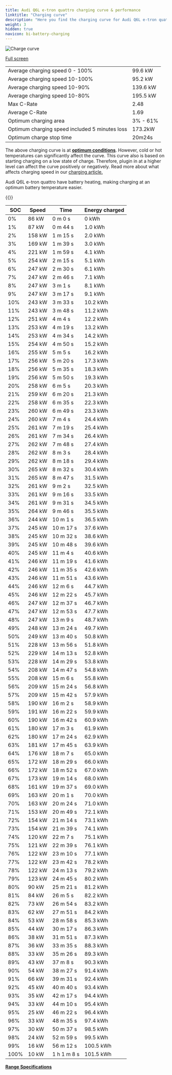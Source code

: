 ```yaml
---
title: Audi Q6L e-tron quattro charging curve & performance
linktitle: "Charging curve"
description: "Here you find the charging curve for Audi Q6L e-tron quattro."
weight: 3
hidden: true
navicon: bi-battery-charging
---
```

<!-- markdownlint-disable MD033 -->
<img src="/images/models/audi/q6_e-tron/q6l_e-tron_quattro/chargingcurve.svg" alt="Charge curve" class="img-fluid">

[Full screen](/images/models/audi/q6_e-tron/q6l_e-tron_quattro/chargingcurve.svg)


<table class="table table-striped border">
<tbody>
<tr>
<td>Average charging speed 0 - 100%</td><td>99.6 kW</td>
</tr>
<tr>
<td>Average charging speed 10-100%</td><td>95.2 kW</td>
</tr>
<tr>
<td>Average charging speed 10-90%</td><td>139.6 kW</td>
</tr>
<tr>
<td>Average charging speed 10-80%</td><td>195.5 kW</td>
</tr>
<tr>
<td>Max C-Rate</td><td>2.48</td>
</tr>
<tr>
<td>Average C-Rate</td><td>1.69</td>
</tr>
<tr>
<td>Optimum charging area</td><td>3% - 61%</td>
</tr>
<tr>
<td>Optimum charging speed included 5 minutes loss</td><td>173.2kW</td>
</tr>
<tr>
<td>Optimum charge stop time</td><td>20m24s</td>
</tr>
</tbody>
</table>


The above charging curve is at **[optimum conditions](../../../../../technology/battery/charging/#temperature)**. However, cold or hot temperatures can significantly affect the curve. This curve also is based on starting charging on a low state of charge. Therefore, plugin in at a higher level can affect the curve positively or negatively. Read more about what affects charging speed in our [charging article.](../../../../../technology/battery/charging/)


Audi Q6L e-tron quattro have battery heating, making charging at an optimum battery temperature easier.


{{<evkxdisplayaddarticle />}}
<table class="table table-striped border">
<thead>
<tr><th>SOC</th><th>Speed</th><th>Time</th><th>Energy charged</th></tr>
</thead>
<tbody>
<tr>
<td>0%</td><td>86 kW</td><td> 0 m 0 s </td><td>0 kWh </td>
</tr>
<tr>
<td>1%</td><td>87 kW</td><td> 0 m 44 s </td><td>1.0 kWh </td>
</tr>
<tr>
<td>2%</td><td>158 kW</td><td> 1 m 15 s </td><td>2.0 kWh </td>
</tr>
<tr>
<td>3%</td><td>169 kW</td><td> 1 m 39 s </td><td>3.0 kWh </td>
</tr>
<tr>
<td>4%</td><td>221 kW</td><td> 1 m 59 s </td><td>4.1 kWh </td>
</tr>
<tr>
<td>5%</td><td>254 kW</td><td> 2 m 15 s </td><td>5.1 kWh </td>
</tr>
<tr>
<td>6%</td><td>247 kW</td><td> 2 m 30 s </td><td>6.1 kWh </td>
</tr>
<tr>
<td>7%</td><td>247 kW</td><td> 2 m 46 s </td><td>7.1 kWh </td>
</tr>
<tr>
<td>8%</td><td>247 kW</td><td> 3 m 1 s </td><td>8.1 kWh </td>
</tr>
<tr>
<td>9%</td><td>247 kW</td><td> 3 m 17 s </td><td>9.1 kWh </td>
</tr>
<tr>
<td>10%</td><td>243 kW</td><td> 3 m 33 s </td><td>10.2 kWh </td>
</tr>
<tr>
<td>11%</td><td>243 kW</td><td> 3 m 48 s </td><td>11.2 kWh </td>
</tr>
<tr>
<td>12%</td><td>251 kW</td><td> 4 m 4 s </td><td>12.2 kWh </td>
</tr>
<tr>
<td>13%</td><td>253 kW</td><td> 4 m 19 s </td><td>13.2 kWh </td>
</tr>
<tr>
<td>14%</td><td>253 kW</td><td> 4 m 34 s </td><td>14.2 kWh </td>
</tr>
<tr>
<td>15%</td><td>254 kW</td><td> 4 m 50 s </td><td>15.2 kWh </td>
</tr>
<tr>
<td>16%</td><td>255 kW</td><td> 5 m 5 s </td><td>16.2 kWh </td>
</tr>
<tr>
<td>17%</td><td>256 kW</td><td> 5 m 20 s </td><td>17.3 kWh </td>
</tr>
<tr>
<td>18%</td><td>256 kW</td><td> 5 m 35 s </td><td>18.3 kWh </td>
</tr>
<tr>
<td>19%</td><td>256 kW</td><td> 5 m 50 s </td><td>19.3 kWh </td>
</tr>
<tr>
<td>20%</td><td>258 kW</td><td> 6 m 5 s </td><td>20.3 kWh </td>
</tr>
<tr>
<td>21%</td><td>259 kW</td><td> 6 m 20 s </td><td>21.3 kWh </td>
</tr>
<tr>
<td>22%</td><td>258 kW</td><td> 6 m 35 s </td><td>22.3 kWh </td>
</tr>
<tr>
<td>23%</td><td>260 kW</td><td> 6 m 49 s </td><td>23.3 kWh </td>
</tr>
<tr>
<td>24%</td><td>260 kW</td><td> 7 m 4 s </td><td>24.4 kWh </td>
</tr>
<tr>
<td>25%</td><td>261 kW</td><td> 7 m 19 s </td><td>25.4 kWh </td>
</tr>
<tr>
<td>26%</td><td>261 kW</td><td> 7 m 34 s </td><td>26.4 kWh </td>
</tr>
<tr>
<td>27%</td><td>262 kW</td><td> 7 m 48 s </td><td>27.4 kWh </td>
</tr>
<tr>
<td>28%</td><td>262 kW</td><td> 8 m 3 s </td><td>28.4 kWh </td>
</tr>
<tr>
<td>29%</td><td>262 kW</td><td> 8 m 18 s </td><td>29.4 kWh </td>
</tr>
<tr>
<td>30%</td><td>265 kW</td><td> 8 m 32 s </td><td>30.4 kWh </td>
</tr>
<tr>
<td>31%</td><td>265 kW</td><td> 8 m 47 s </td><td>31.5 kWh </td>
</tr>
<tr>
<td>32%</td><td>261 kW</td><td> 9 m 2 s </td><td>32.5 kWh </td>
</tr>
<tr>
<td>33%</td><td>261 kW</td><td> 9 m 16 s </td><td>33.5 kWh </td>
</tr>
<tr>
<td>34%</td><td>261 kW</td><td> 9 m 31 s </td><td>34.5 kWh </td>
</tr>
<tr>
<td>35%</td><td>264 kW</td><td> 9 m 46 s </td><td>35.5 kWh </td>
</tr>
<tr>
<td>36%</td><td>244 kW</td><td> 10 m 1 s </td><td>36.5 kWh </td>
</tr>
<tr>
<td>37%</td><td>245 kW</td><td> 10 m 17 s </td><td>37.6 kWh </td>
</tr>
<tr>
<td>38%</td><td>245 kW</td><td> 10 m 32 s </td><td>38.6 kWh </td>
</tr>
<tr>
<td>39%</td><td>245 kW</td><td> 10 m 48 s </td><td>39.6 kWh </td>
</tr>
<tr>
<td>40%</td><td>245 kW</td><td> 11 m 4 s </td><td>40.6 kWh </td>
</tr>
<tr>
<td>41%</td><td>246 kW</td><td> 11 m 19 s </td><td>41.6 kWh </td>
</tr>
<tr>
<td>42%</td><td>246 kW</td><td> 11 m 35 s </td><td>42.6 kWh </td>
</tr>
<tr>
<td>43%</td><td>246 kW</td><td> 11 m 51 s </td><td>43.6 kWh </td>
</tr>
<tr>
<td>44%</td><td>246 kW</td><td> 12 m 6 s </td><td>44.7 kWh </td>
</tr>
<tr>
<td>45%</td><td>246 kW</td><td> 12 m 22 s </td><td>45.7 kWh </td>
</tr>
<tr>
<td>46%</td><td>247 kW</td><td> 12 m 37 s </td><td>46.7 kWh </td>
</tr>
<tr>
<td>47%</td><td>247 kW</td><td> 12 m 53 s </td><td>47.7 kWh </td>
</tr>
<tr>
<td>48%</td><td>247 kW</td><td> 13 m 9 s </td><td>48.7 kWh </td>
</tr>
<tr>
<td>49%</td><td>248 kW</td><td> 13 m 24 s </td><td>49.7 kWh </td>
</tr>
<tr>
<td>50%</td><td>249 kW</td><td> 13 m 40 s </td><td>50.8 kWh </td>
</tr>
<tr>
<td>51%</td><td>228 kW</td><td> 13 m 56 s </td><td>51.8 kWh </td>
</tr>
<tr>
<td>52%</td><td>229 kW</td><td> 14 m 13 s </td><td>52.8 kWh </td>
</tr>
<tr>
<td>53%</td><td>228 kW</td><td> 14 m 29 s </td><td>53.8 kWh </td>
</tr>
<tr>
<td>54%</td><td>208 kW</td><td> 14 m 47 s </td><td>54.8 kWh </td>
</tr>
<tr>
<td>55%</td><td>208 kW</td><td> 15 m 6 s </td><td>55.8 kWh </td>
</tr>
<tr>
<td>56%</td><td>209 kW</td><td> 15 m 24 s </td><td>56.8 kWh </td>
</tr>
<tr>
<td>57%</td><td>209 kW</td><td> 15 m 42 s </td><td>57.9 kWh </td>
</tr>
<tr>
<td>58%</td><td>190 kW</td><td> 16 m 2 s </td><td>58.9 kWh </td>
</tr>
<tr>
<td>59%</td><td>191 kW</td><td> 16 m 22 s </td><td>59.9 kWh </td>
</tr>
<tr>
<td>60%</td><td>190 kW</td><td> 16 m 42 s </td><td>60.9 kWh </td>
</tr>
<tr>
<td>61%</td><td>180 kW</td><td> 17 m 3 s </td><td>61.9 kWh </td>
</tr>
<tr>
<td>62%</td><td>180 kW</td><td> 17 m 24 s </td><td>62.9 kWh </td>
</tr>
<tr>
<td>63%</td><td>181 kW</td><td> 17 m 45 s </td><td>63.9 kWh </td>
</tr>
<tr>
<td>64%</td><td>176 kW</td><td> 18 m 7 s </td><td>65.0 kWh </td>
</tr>
<tr>
<td>65%</td><td>172 kW</td><td> 18 m 29 s </td><td>66.0 kWh </td>
</tr>
<tr>
<td>66%</td><td>172 kW</td><td> 18 m 52 s </td><td>67.0 kWh </td>
</tr>
<tr>
<td>67%</td><td>173 kW</td><td> 19 m 14 s </td><td>68.0 kWh </td>
</tr>
<tr>
<td>68%</td><td>161 kW</td><td> 19 m 37 s </td><td>69.0 kWh </td>
</tr>
<tr>
<td>69%</td><td>163 kW</td><td> 20 m 1 s </td><td>70.0 kWh </td>
</tr>
<tr>
<td>70%</td><td>163 kW</td><td> 20 m 24 s </td><td>71.0 kWh </td>
</tr>
<tr>
<td>71%</td><td>153 kW</td><td> 20 m 49 s </td><td>72.1 kWh </td>
</tr>
<tr>
<td>72%</td><td>154 kW</td><td> 21 m 14 s </td><td>73.1 kWh </td>
</tr>
<tr>
<td>73%</td><td>154 kW</td><td> 21 m 39 s </td><td>74.1 kWh </td>
</tr>
<tr>
<td>74%</td><td>120 kW</td><td> 22 m 7 s </td><td>75.1 kWh </td>
</tr>
<tr>
<td>75%</td><td>121 kW</td><td> 22 m 39 s </td><td>76.1 kWh </td>
</tr>
<tr>
<td>76%</td><td>122 kW</td><td> 23 m 10 s </td><td>77.1 kWh </td>
</tr>
<tr>
<td>77%</td><td>122 kW</td><td> 23 m 42 s </td><td>78.2 kWh </td>
</tr>
<tr>
<td>78%</td><td>122 kW</td><td> 24 m 13 s </td><td>79.2 kWh </td>
</tr>
<tr>
<td>79%</td><td>123 kW</td><td> 24 m 45 s </td><td>80.2 kWh </td>
</tr>
<tr>
<td>80%</td><td>90 kW</td><td> 25 m 21 s </td><td>81.2 kWh </td>
</tr>
<tr>
<td>81%</td><td>84 kW</td><td> 26 m 5 s </td><td>82.2 kWh </td>
</tr>
<tr>
<td>82%</td><td>73 kW</td><td> 26 m 54 s </td><td>83.2 kWh </td>
</tr>
<tr>
<td>83%</td><td>62 kW</td><td> 27 m 51 s </td><td>84.2 kWh </td>
</tr>
<tr>
<td>84%</td><td>53 kW</td><td> 28 m 58 s </td><td>85.3 kWh </td>
</tr>
<tr>
<td>85%</td><td>44 kW</td><td> 30 m 17 s </td><td>86.3 kWh </td>
</tr>
<tr>
<td>86%</td><td>38 kW</td><td> 31 m 51 s </td><td>87.3 kWh </td>
</tr>
<tr>
<td>87%</td><td>36 kW</td><td> 33 m 35 s </td><td>88.3 kWh </td>
</tr>
<tr>
<td>88%</td><td>33 kW</td><td> 35 m 26 s </td><td>89.3 kWh </td>
</tr>
<tr>
<td>89%</td><td>43 kW</td><td> 37 m 8 s </td><td>90.3 kWh </td>
</tr>
<tr>
<td>90%</td><td>54 kW</td><td> 38 m 27 s </td><td>91.4 kWh </td>
</tr>
<tr>
<td>91%</td><td>66 kW</td><td> 39 m 31 s </td><td>92.4 kWh </td>
</tr>
<tr>
<td>92%</td><td>45 kW</td><td> 40 m 40 s </td><td>93.4 kWh </td>
</tr>
<tr>
<td>93%</td><td>35 kW</td><td> 42 m 17 s </td><td>94.4 kWh </td>
</tr>
<tr>
<td>94%</td><td>33 kW</td><td> 44 m 10 s </td><td>95.4 kWh </td>
</tr>
<tr>
<td>95%</td><td>25 kW</td><td> 46 m 22 s </td><td>96.4 kWh </td>
</tr>
<tr>
<td>96%</td><td>33 kW</td><td> 48 m 35 s </td><td>97.4 kWh </td>
</tr>
<tr>
<td>97%</td><td>30 kW</td><td> 50 m 37 s </td><td>98.5 kWh </td>
</tr>
<tr>
<td>98%</td><td>24 kW</td><td> 52 m 59 s </td><td>99.5 kWh </td>
</tr>
<tr>
<td>99%</td><td>16 kW</td><td> 56 m 12 s </td><td>100.5 kWh </td>
</tr>
<tr>
<td>100%</td><td>10 kW</td><td>1 h 1 m 8 s </td><td>101.5 kWh </td>
</tr>
</tbody>
</table>

<div class="mt-3 mb-3">
<a href="../rangeandconsumption/" class="text-decoration-none text-black">
<strong><i class="bi-arrow-left"></i> Range </strong>
</a>
<a href="../specifications/" class="text-decoration-none text-black float-end">
<strong>Specifications <i class="bi-arrow-right"></i></strong>
</a>
</div>
